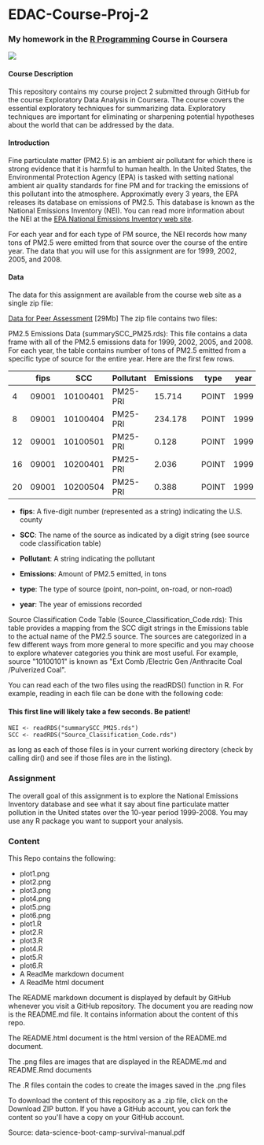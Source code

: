# EDAC-Course-Proj-2
### My homework in the [R Programming]("https://www.coursera.org/course/rprog") Course in Coursera

[<img src="https://coursera-course-photos.s3.amazonaws.com/fa/fc1b7069b511e39de639278c4f9dba/ExploratoryDataAnalysis.jpg?auto=format%2Ccompress&dpr=1">](https://d3njjcbhbojbot.cloudfront.net/api/utilities/v1/imageproxy/)

#### Course Description

This repository contains my course project 2 submitted through GitHub for the course Exploratory Data Analysis in Coursera. The course covers the essential exploratory techniques for summarizing data. Exploratory techniques are important for eliminating or sharpening potential hypotheses about the world that can be addressed by the data. 

#### Introduction

Fine particulate matter (PM2.5) is an ambient air pollutant for which there is strong evidence that it is harmful to human health. In the United States, the Environmental Protection Agency (EPA) is tasked with setting national ambient air quality standards for fine PM and for tracking the emissions of this pollutant into the atmosphere. Approximatly every 3 years, the EPA releases its database on emissions of PM2.5. This database is known as the National Emissions Inventory (NEI). You can read more information about the NEI at the <a href="http://www.epa.gov/ttn/chief/eiinformation.html">EPA National Emissions Inventory web site</a>.

For each year and for each type of PM source, the NEI records how many tons of PM2.5 were emitted from that source over the course of the entire year. The data that you will use for this assignment are for 1999, 2002, 2005, and 2008.

#### Data

The data for this assignment are available from the course web site as a single zip file:

<a href="https://d396qusza40orc.cloudfront.net/exdata%2Fdata%2FNEI_data.zip">Data for Peer Assessment</a> [29Mb]
The zip file contains two files:

PM2.5 Emissions Data (summarySCC_PM25.rds): This file contains a data frame with all of the PM2.5 emissions data for 1999, 2002, 2005, and 2008. For each year, the table contains number of tons of PM2.5 emitted from a specific type of source for the entire year. Here are the first few rows.

|    |   fips  |   SCC   | Pollutant  | Emissions |  type  |  year  |
|--- | ------- | ------- | ---------- | --------- | ------ | ------ |   
| 4  |  09001  | 10100401|  PM25-PRI  |  15.714   |  POINT |  1999  |
| 8  |  09001  | 10100404|  PM25-PRI  | 234.178   |  POINT |  1999  |
| 12 |  09001  | 10100501|  PM25-PRI  |   0.128   |  POINT |  1999  |
| 16 |  09001  | 10200401|  PM25-PRI  |   2.036   |  POINT |  1999  |
| 20 |  09001  | 10200504|  PM25-PRI  |   0.388   |  POINT |  1999  |

* <b>fips</b>: A five-digit number (represented as a string) indicating the U.S. county

* <b>SCC</b>: The name of the source as indicated by a digit string (see source code classification table)

* <b>Pollutant</b>: A string indicating the pollutant

* <b>Emissions</b>: Amount of PM2.5 emitted, in tons

* <b>type</b>: The type of source (point, non-point, on-road, or non-road)

* <b>year</b>: The year of emissions recorded

Source Classification Code Table (Source_Classification_Code.rds): This table provides a mapping from the SCC digit strings in the Emissions table to the actual name of the PM2.5 source. The sources are categorized in a few different ways from more general to more specific and you may choose to explore whatever categories you think are most useful. For example, source "10100101" is known as "Ext Comb /Electric Gen /Anthracite Coal /Pulverized Coal".

You can read each of the two files using the readRDS() function in R. For example, reading in each file can be done with the following code:

#### This first line will likely take a few seconds. Be patient!

```
NEI <- readRDS("summarySCC_PM25.rds")
SCC <- readRDS("Source_Classification_Code.rds")
```

as long as each of those files is in your current working directory (check by calling dir() and see if those files are in the listing).

### Assignment

The overall goal of this assignment is to explore the National Emissions Inventory database and see what it say about fine particulate matter pollution in the United states over the 10-year period 1999-2008. You may use any R package you want to support your analysis.



### Content 

This Repo contains the following:

- plot1.png 
- plot2.png 
- plot3.png 
- plot4.png 
- plot5.png 
- plot6.png 
- plot1.R 
- plot2.R 
- plot3.R 
- plot4.R 
- plot5.R 
- plot6.R 
- A ReadMe markdown document
- A ReadMe html document

The README markdown document is displayed by default by GitHub whenever you visit a GitHub repository. The document you are reading now is the README.md file. It contains information about the content of this repo.

The README.html document is the html version of the README.md document.

The .png files are images that are displayed in the README.md and README.Rmd documents

The .R files contain the codes to create the images saved in the .png files

To download the content of this repository as a .zip file, click on the Download ZIP button. If you have a GitHub account, you can fork the content so you'll have a copy on your GitHub account.  




Source: data-science-boot-camp-survival-manual.pdf
